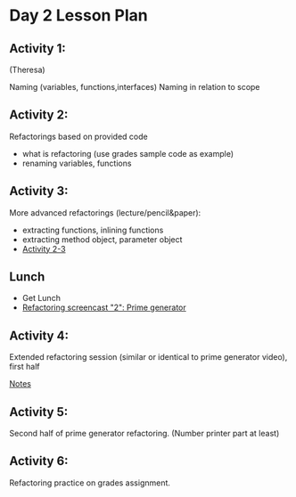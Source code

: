 # Day 2 Lesson Plan

## Activity 1:

(Theresa)

Naming (variables, functions,interfaces)
Naming in relation to scope

## Activity 2:

Refactorings based on provided code

- what is refactoring      (use grades sample code as example)
- renaming variables, functions

## Activity 3:

More advanced refactorings (lecture/pencil&paper):

- extracting functions, inlining functions
- extracting method object, parameter object
- [Activity 2-3](../activities/activity2-3refactoring.md)

## Lunch

- Get Lunch
- [Refactoring screencast "2": Prime generator](videos/04-prime_gen_screencast.md)

## Activity 4:

Extended refactoring session (similar or identical to prime generator video), first half

[Notes](activities/refactoring1.md)

## Activity 5:

Second half of prime generator refactoring. (Number printer part at least)

## Activity 6:

Refactoring practice on grades assignment.
